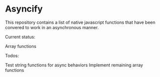 # Asyncify

This repository contains a list of native javascript functions that have been convered to work in an asynchronous manner.

Current status:

Array functions


Todos:

Test string functions for async behaviors
Implement remaining array functions
